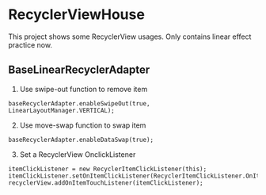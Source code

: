# RecyclerViewHouse
This project shows some RecyclerView usages. <bf />
Only contains linear effect practice now.

## BaseLinearRecyclerAdapter
1. Use swipe-out function to remove item
```
baseRecyclerAdapter.enableSwipeOut(true, LinearLayoutManager.VERTICAL);
```
2. Use move-swap function to swap item
```
baseRecyclerAdapter.enableDataSwap(true);
```
3. Set a RecyclerView OnclickListener
```
itemClickListener = new RecyclerItemClickListener(this);
itemClickListener.setOnItemClickListener(RecyclerItemClickListener.OnItemClickListener);
recyclerView.addOnItemTouchListener(itemClickListener);
```



